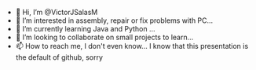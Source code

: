 - 👋 Hi, I’m @VictorJSalasM
- 👀 I’m interested in assembly, repair or fix problems with PC...
- 🌱 I’m currently learning Java and Python ...
- 💞️ I’m looking to collaborate on small projects to learn...
- 📫 How to reach me, I don't even know...
I know that this presentation is the default of github, sorry 
<!---
VictorJSalasM/VictorJSalasM is a ✨ special ✨ repository because its `README.md` (this file) appears on your GitHub profile.
You can click the Preview link to take a look at your changes.
--->
